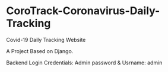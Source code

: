# CoroTrack-Coronavirus-Daily-Tracking
Covid-19 Daily Tracking Website

A Project Based on Django.

Backend Login Credentials: 
Admin password & Usrname: admin
